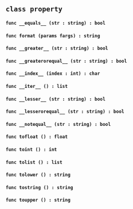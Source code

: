 ## ```class property```


#### ```func __equals__ (str : string) : bool```

#### ```func format (params fargs) : string```

#### ```func __greater__ (str : string) : bool```

#### ```func __greaterorequal__ (str : string) : bool```

#### ```func __index__ (index : int) : char```

#### ```func __iter__ () : list```

#### ```func __lesser__ (str : string) : bool```

#### ```func __lesserorequal__ (str : string) : bool```

#### ```func __notequal__ (str : string) : bool```

#### ```func tofloat () : float```

#### ```func toint () : int```

#### ```func tolist () : list```

#### ```func tolower () : string```

#### ```func tostring () : string```

#### ```func toupper () : string```

